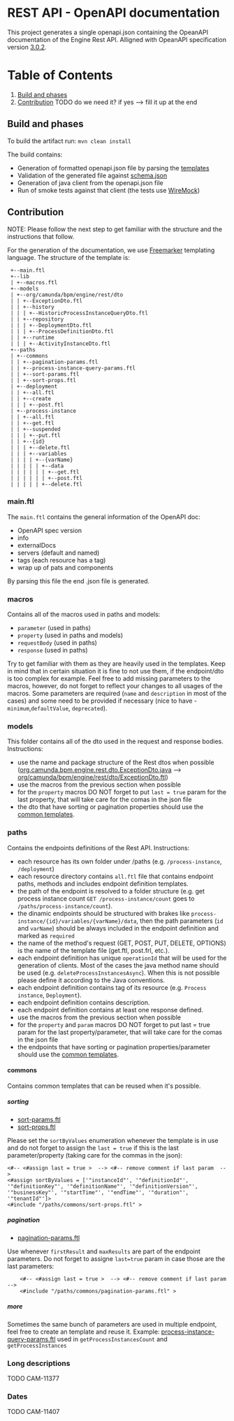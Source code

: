 REST API - OpenAPI documentation
========

 This project generates a single openapi.json containing the OpeanAPI documentation of the Engine Rest API. Alligned with OpeanAPI specification version [3.0.2](https://github.com/OAI/OpenAPI-Specification/blob/3.0.2/versions/3.0.2.md).

# Table of Contents
1. [Build and phases](#build-and-phases)
2. [Contribution](#contribution)
TODO do we need it? if yes --> fill it up at the end

## Build and phases

To build the artifact run: `mvn clean install`

The build contains:
* Generation of formatted openapi.json file by parsing the [templates](./src/main/templates)
* Validation of the generated file against [schema.json](./src/main/openapi/schema.json)
* Generation of java client from the openapi.json file
* Run of smoke tests against that client (the tests use [WireMock](http://wiremock.org/docs/))

## Contribution

NOTE: Please follow the next step to get familiar with the structure and the instructions that follow.

For the generation of the documentation, we use [Freemarker](https://freemarker.apache.org/docs/index.html) templating language. The structure of the template is:
```
 +--main.ftl
 +--lib
 | +--macros.ftl
 +--models
 | +--org/camunda/bpm/engine/rest/dto
 | | +--ExceptionDto.ftl
 | | +--history
 | | | +--HistoricProcessInstanceQueryDto.ftl
 | | +--repository
 | | | +--DeploymentDto.ftl
 | | | +--ProcessDefinitionDto.ftl
 | | +--runtime
 | | | +--ActivityInstanceDto.ftl
 +--paths
 | +--commons
 | | +--pagination-params.ftl
 | | +--process-instance-query-params.ftl
 | | +--sort-params.ftl
 | | +--sort-props.ftl
 | +--deployment
 | | +--all.ftl
 | | +--create
 | | | +--post.ftl
 | +--process-instance
 | | +--all.ftl
 | | +--get.ftl
 | | +--suspended
 | | | +--put.ftl
 | | +--{id}
 | | | +--delete.ftl
 | | | +--variables
 | | | | +--{varName}
 | | | | | +--data
 | | | | | | +--get.ftl
 | | | | | | +--post.ftl
 | | | | | +--delete.ftl
```

### main.ftl

The `main.ftl` contains the general information of the OpenAPI doc:
* OpenAPI spec version
* info
* externalDocs
* servers (default and named)
* tags (each resource has a tag)
* wrap up of pats and components

By parsing this file the end .json file is generated.

### macros

Contains all of the macros used in paths and models:
* `parameter` (used in paths)
* `property` (used in paths and models)
* `requestBody` (used in paths)
* `response` (used in paths)

Try to get familiar with them as they are heavily used in the templates. Keep in mind that in certain situation it is fine to not use them, if the endpoint/dto is too complex for example. Feel free to add missing parameters to the macros, however, do not forget to reflect your changes to all usages of the macros.
Some parameters are required (`name` and `description` in most of the cases) and some need to be provided if necessary (nice to have - `minimum`,`defaultValue`, `deprecated`). 

### models

This folder contains all of the dto used in the request and response bodies. Instructions:
* use the name and package structure of the Rest dtos when possible ([org.camunda.bpm.engine.rest.dto.ExceptionDto.java](https://github.com/camunda/camunda-bpm-platform/blob/master/engine-rest/engine-rest/src/main/java/org/camunda/bpm/engine/rest/dto/ExceptionDto.java) --> [org/camunda/bpm/engine/rest/dto/ExceptionDto.ftl](https://github.com/camunda/camunda-bpm-platform/blob/master/engine-rest/engine-rest-openapi/src/main/templates/models/org/camunda/bpm/engine/rest/dto/ExceptionDto.ftl))
* use the macros from the previous section when possible
* for the `property` macros DO NOT forget to put `last = true` param for the last property, that will take care for the comas in the json file
* the dto that have sorting or pagination properties should use the [common templates](#commons).

### paths

Contains the endpoints definitions of the Rest API. Instructions:
* each resource has its own folder under /paths (e.g. `/process-instance`, `/deployment`)
* each resource directory contains `all.ftl` file that contains endpoint paths, methods and includes endpoint definition templates.
* the path of the endpoint is resolved to a folder structure (e.g. get process instance count `GET /process-instance/count` goes to `/paths/process-instance/count`).
* the dinamic endpoints should be structured with brakes like `process-instance/{id}/variables/{varName}/data`, then the path parameters (`id` and `varName`) should be always included in the endpoint definition and marked as `required`
* the name of the method's request (GET, POST, PUT, DELETE, OPTIONS) is the name of the template file (get.ftl, post.frl, etc.).
* each endpoint definition has unique `operationId` that will be used for the generation of clients. Most of the cases the java method name should be used (e.g. `deleteProcessInstancesAsync`). When this is not possible please define it according to the Java conventions.
* each endpoint definition contains tag of its resource (e.g. `Process instance`, `Deployment`).
* each endpoint definition contains description.
* each endpoint definition contains at least one response defined.
* use the macros from the previous section when possible
* for the `property` and `param` macros DO NOT forget to put last = true param for the last property/parameter, that will take care for the comas in the json file
* the endpoints that have sorting or pagination properties/parameter should use the [common templates](#commons).

#### commons

Contains common templates that can be reused when it's possible.

##### sorting

* [sort-params.ftl](./src/main/templates/paths/commons/sort-params.ftl)
* [sort-props.ftl](./src/main/templates/paths/commons/sort-props.ftl)

Please set the `sortByValues` enumeration whenever the template is in use and do not forget to assign the `last = true` if this is the last parameter/property (taking care for the commas in the json):
```
<#-- <#assign last = true >  --> <#-- remove comment if last param  -->
<#assign sortByValues = ['"instanceId"', '"definitionId"', '"definitionKey"', '"definitionName"', '"definitionVersion"', '"businessKey"', '"startTime"', '"endTime"', '"duration"', '"tenantId"']>
<#include "/paths/commons/sort-props.ftl" >
```

##### pagination

* [pagination-params.ftl](./src/main/templates/paths/commons/pagination-params.ftl)

Use whenever `firstResult` and `maxResults` are part of the endpoint parameters. Do not forget to assigne `last=true` param in case those are the last parameters:
```
    <#-- <#assign last = true >  --> <#-- remove comment if last param  -->
    <#include "/paths/commons/pagination-params.ftl" >
```

##### more
Sometimes the same bunch of parameters are used in multiple endpoint, feel free to create an template and reuse it.
Example: [process-instance-query-params.ftl](./src/main/templates/paths/commons/process-instance-query-params.ftl) used in `getProcessInstancesCount` and `getProcessInstances`

### Long descriptions
TODO CAM-11377
### Dates
TODO CAM-11407

